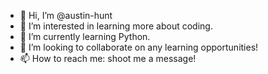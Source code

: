 - 👋 Hi, I’m @austin-hunt
- 👀 I’m interested in learning more about coding.
- 🌱 I’m currently learning Python.
- 💞️ I’m looking to collaborate on any learning opportunities!
- 📫 How to reach me: shoot me a message!

<!---
austin-hunt/austin-hunt is a ✨ special ✨ repository because its `README.md` (this file) appears on your GitHub profile.
You can click the Preview link to take a look at your changes.
--->
